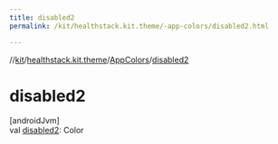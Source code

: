 ```yaml
---
title: disabled2
permalink: /kit/healthstack.kit.theme/-app-colors/disabled2.html

---
```

//[kit](/kit.html)/[healthstack.kit.theme](../index.html)/[AppColors](index.html)/[disabled2](disabled2.html)



# disabled2



[androidJvm]\
val [disabled2](disabled2.html): Color





